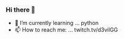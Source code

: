 ### Hi there 👋
- 🌱 I’m currently learning ... python
- 📫 How to reach me: ... twitch.tv/d3vilGG

<!--
**d3vilGG/d3vilGG** is a ✨ _special_ ✨ repository because its `README.md` (this file) appears on your GitHub profile.

Here are some ideas to get you started:

- 🔭 I’m currently working on ... nothing
- 🌱 I’m currently learning ... python
- 👯 I’m looking to collaborate on ... 
- 🤔 I’m looking for help with ... python
- 💬 Ask me about ... anything
- 📫 How to reach me: ... twitch.tv/d3vilGG
- 😄 Pronouns: ...
- ⚡ Fun fact: ...
-->
